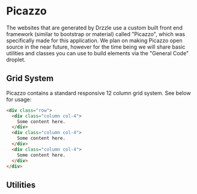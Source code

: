 # Picazzo

The websites that are generated by Drzzle use a custom built front end framework (similar to bootstrap or material) called "Picazzo", which was specifically made for this application. We plan on making Picazzo open source in the near future, however for the time being we will share basic utilities and classes you can use to build elements via the "General Code" droplet.

## Grid System
Picazzo contains a standard responsive 12 column grid system. See below for usage:
```html
<div class="row">
  <div class="column col-4">
    Some content here.
  </div>
  <div class="column col-4">
    Some content here.
  </div>
  <div class="column col-4">
    Some content here.
  </div>
</div>
```

## Utilities
